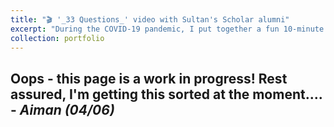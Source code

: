 ```yaml
---
title: "🎬 '_33 Questions_' video with Sultan's Scholar alumni"
excerpt: "During the COVID-19 pandemic, I put together a fun 10-minute spoof of Vogue’s _73 Questions_ with two long-time friends (Kadrina and Izzatul) who are also alumni of the 'Sultan’s Scholar' scholarship. The intention behind the video was to share personal university experiences and exam tips, and it was shown to A-Level students at the Belait Sixth Form Centre in 2021. [Read more here](/portfolio/portfolio6_video_ssa). <br/><br/><img src='../images/portfolio_ssa.png'>"
collection: portfolio
---
```


Oops - this page is a work in progress! Rest assured, I'm getting this sorted at the moment.... - _Aiman (04/06)_
------
